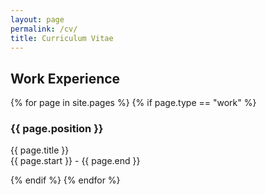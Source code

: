 ```yaml
---
layout: page
permalink: /cv/
title: Curriculum Vitae
---
```

## Work Experience

<div id="archives">
{% for page in site.pages %}
    {% if page.type == "work" %}
        <article class="post">
            <h3>{{ page.position }}</h3>
            <div>
                <p class="post_date">{{ page.title }} <br>{{ page.start }} - {{ page.end }}</p>
            </div>
        </article>
    {% endif %}
{% endfor %}
</div>